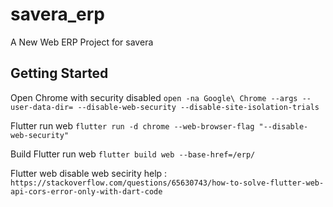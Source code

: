 # savera_erp

A New Web ERP Project for savera

## Getting Started

Open Chrome with security disabled
``
open -na Google\ Chrome --args --user-data-dir= --disable-web-security --disable-site-isolation-trials
``

Flutter run web
``
flutter run -d chrome --web-browser-flag "--disable-web-security"
``

Build Flutter run web
``
flutter build web --base-href=/erp/
``

Flutter web disable web secirity help :
``
https://stackoverflow.com/questions/65630743/how-to-solve-flutter-web-api-cors-error-only-with-dart-code
``

##  
